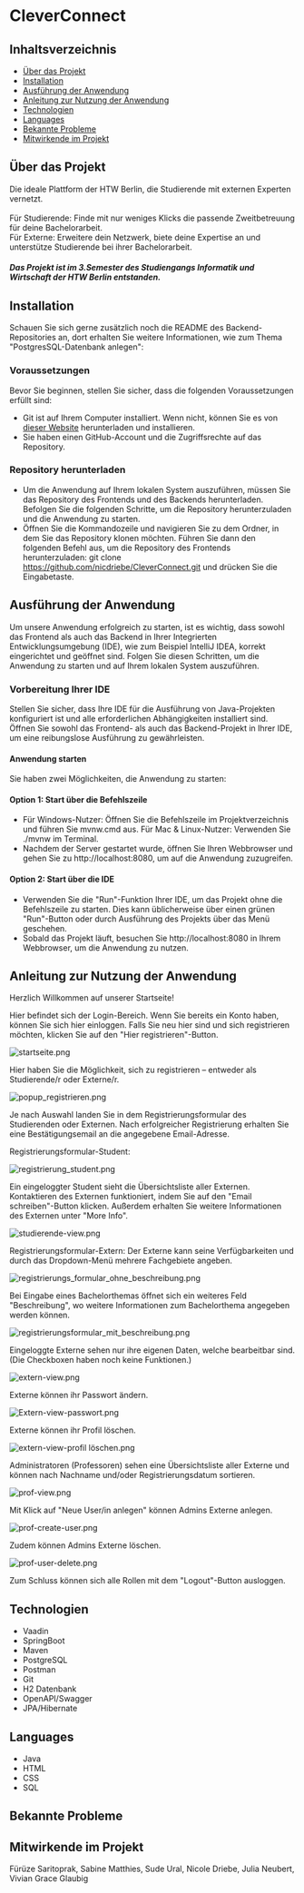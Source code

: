# CleverConnect

## Inhaltsverzeichnis
- [Über das Projekt](#über-das-projekt)
- [Installation](#installation)
- [Ausführung der Anwendung](#ausführung-der-anwendung)
- [Anleitung zur Nutzung der Anwendung](#anleitung-zur-nutzung-der-anwendung)
- [Technologien](#technologien)
- [Languages](#languages)
- [Bekannte Probleme](#bekannte-probleme)
- [Mitwirkende im Projekt](#mitwirkende-im-projekt)


## Über das Projekt
Die ideale Plattform der HTW Berlin, die Studierende mit externen Experten vernetzt.<br><br>
Für Studierende: Finde mit nur weniges Klicks die passende Zweitbetreuung für deine Bachelorarbeit.<br>
Für Externe: Erweitere dein Netzwerk, biete deine Expertise an und unterstütze Studierende bei ihrer Bachelorarbeit.

##### Das Projekt ist im 3.Semester des Studiengangs Informatik und Wirtschaft der HTW Berlin entstanden.


## Installation

Schauen Sie sich gerne zusätzlich noch die README des Backend-Repositories an, dort erhalten Sie weitere Informationen, wie zum Thema "PostgresSQL-Datenbank anlegen":<br>


### Voraussetzungen

Bevor Sie beginnen, stellen Sie sicher, dass die folgenden Voraussetzungen erfüllt sind:

- Git ist auf Ihrem Computer installiert. Wenn nicht, können Sie es von [dieser Website](https://git-scm.com/downloads) herunterladen und installieren.
- Sie haben einen GitHub-Account und die Zugriffsrechte auf das Repository.

### Repository herunterladen

- Um die Anwendung auf Ihrem lokalen System auszuführen, müssen Sie das Repository des Frontends und des Backends herunterladen. Befolgen Sie die folgenden Schritte, um die Repository herunterzuladen und die Anwendung zu starten.
- Öffnen Sie die Kommandozeile und navigieren Sie zu dem Ordner, in dem Sie das Repository klonen möchten. Führen Sie dann den folgenden Befehl aus, um die Repository des Frontends herunterzuladen:
  git clone https://github.com/nicdriebe/CleverConnect.git und drücken Sie die Eingabetaste.


## Ausführung der Anwendung

Um unsere Anwendung erfolgreich zu starten, ist es wichtig, dass sowohl das Frontend als auch das Backend in Ihrer Integrierten Entwicklungsumgebung (IDE), wie zum Beispiel IntelliJ IDEA, korrekt eingerichtet und geöffnet sind. Folgen Sie diesen Schritten, um die Anwendung zu starten und auf Ihrem lokalen System auszuführen.

### Vorbereitung Ihrer IDE
Stellen Sie sicher, dass Ihre IDE für die Ausführung von Java-Projekten konfiguriert ist und alle erforderlichen Abhängigkeiten installiert sind. Öffnen Sie sowohl das Frontend- als auch das Backend-Projekt in Ihrer IDE, um eine reibungslose Ausführung zu gewährleisten.

#### Anwendung starten
Sie haben zwei Möglichkeiten, die Anwendung zu starten:

#### Option 1: Start über die Befehlszeile

- Für Windows-Nutzer: Öffnen Sie die Befehlszeile im Projektverzeichnis und führen Sie mvnw.cmd aus. Für Mac & Linux-Nutzer: Verwenden Sie ./mvnw im Terminal.
- Nachdem der Server gestartet wurde, öffnen Sie Ihren Webbrowser und gehen Sie zu http://localhost:8080, um auf die Anwendung zuzugreifen.

#### Option 2: Start über die IDE

- Verwenden Sie die "Run"-Funktion Ihrer IDE, um das Projekt ohne die Befehlszeile zu starten. Dies kann üblicherweise über einen grünen "Run"-Button oder durch Ausführung des Projekts über das Menü geschehen.
- Sobald das Projekt läuft, besuchen Sie http://localhost:8080 in Ihrem Webbrowser, um die Anwendung zu nutzen.

## Anleitung zur Nutzung der Anwendung

Herzlich Willkommen auf unserer Startseite!

Hier befindet sich der Login-Bereich. Wenn Sie bereits ein Konto haben, können Sie sich hier einloggen. Falls Sie neu hier sind und sich registrieren möchten, klicken Sie auf den "Hier registrieren"-Button.

![startseite.png](frontend%2Fthemes%2Fbatchmatch1%2Fviews%2Fstartseite.png)

Hier haben Sie die Möglichkeit, sich zu registrieren – entweder als Studierende/r oder Externe/r.

![popup_registrieren.png](frontend%2Fthemes%2Fbatchmatch1%2Fviews%2Fpopup_registrieren.png)

Je nach Auswahl landen Sie in dem Registrierungsformular des Studierenden oder Externen.
Nach erfolgreicher Registrierung erhalten Sie eine Bestätigungsemail an die angegebene Email-Adresse.

Registrierungsformular-Student:

![registrierung_student.png](frontend%2Fthemes%2Fbatchmatch1%2Fviews%2Fregistrierung_student.png)

Ein eingeloggter Student sieht die Übersichtsliste aller Externen. <br>
Kontaktieren des Externen funktioniert, indem Sie auf den "Email schreiben"-Button klicken. Außerdem erhalten Sie weitere Informationen des Externen unter "More Info".

![studierende-view.png](frontend%2Fthemes%2Fbatchmatch1%2Fviews%2Fstudierende-view.png)

Registrierungsformular-Extern:
Der Externe kann seine Verfügbarkeiten und durch das Dropdown-Menü mehrere Fachgebiete angeben.

![registrierungs_formular_ohne_beschreibung.png](frontend%2Fthemes%2Fbatchmatch1%2Fviews%2Fregistrierungs_formular_ohne_beschreibung.png)

Bei Eingabe eines Bachelorthemas öffnet sich ein weiteres Feld "Beschreibung", wo weitere Informationen zum Bachelorthema angegeben werden können.

![registrierungsformular_mit_beschreibung.png](frontend%2Fthemes%2Fbatchmatch1%2Fviews%2Fregistrierungsformular_mit_beschreibung.png)

Eingeloggte Externe sehen nur ihre eigenen Daten, welche bearbeitbar sind. <br>
(Die Checkboxen haben noch keine Funktionen.)

![extern-view.png](frontend%2Fthemes%2Fbatchmatch1%2Fviews%2Fextern-view.png)

Externe können ihr Passwort ändern.

![Extern-view-passwort.png](frontend%2Fthemes%2Fbatchmatch1%2Fviews%2FExtern-view-passwort.png)

Externe können ihr Profil löschen.

![extern-view-profil löschen.png](frontend%2Fthemes%2Fbatchmatch1%2Fviews%2Fextern-view-profil%20l%C3%B6schen.png)

Administratoren (Professoren) sehen eine Übersichtsliste aller Externe und können nach Nachname und/oder Registrierungsdatum sortieren.

![prof-view.png](frontend%2Fthemes%2Fbatchmatch1%2Fviews%2Fprof-view.png)

Mit Klick auf "Neue User/in anlegen" können Admins Externe anlegen.

![prof-create-user.png](frontend%2Fthemes%2Fbatchmatch1%2Fviews%2Fprof-create-user.png)

Zudem können Admins Externe löschen.

![prof-user-delete.png](frontend%2Fthemes%2Fbatchmatch1%2Fviews%2Fprof-user-delete.png)

Zum Schluss können sich alle Rollen mit dem "Logout"-Button ausloggen.

## Technologien
- Vaadin
- SpringBoot
- Maven
- PostgreSQL
- Postman
- Git
- H2 Datenbank
- OpenAPI/Swagger
- JPA/Hibernate

## Languages
- Java 
- HTML
- CSS
- SQL

## Bekannte Probleme

## Mitwirkende im Projekt
Fürüze Saritoprak, Sabine Matthies, Sude Ural, Nicole Driebe, Julia Neubert, Vivian Grace Glaubig


